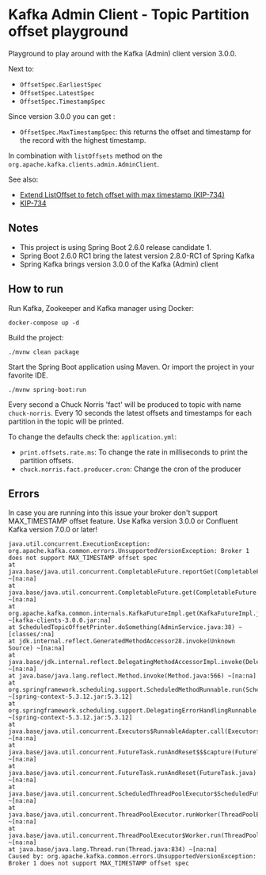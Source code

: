 # Kafka Admin Client - Topic Partition offset playground

Playground to play around with the Kafka (Admin) client version 3.0.0.

Next to:
* `OffsetSpec.EarliestSpec`
* `OffsetSpec.LatestSpec`
* `OffsetSpec.TimestampSpec`

Since version 3.0.0 you can get :
* `OffsetSpec.MaxTimestampSpec`: this returns the offset and timestamp for the record with the highest timestamp.

In combination with `listOffsets` method on the `org.apache.kafka.clients.admin.AdminClient`.

See also:
* [Extend ListOffset to fetch offset with max timestamp (KIP-734)](https://issues.apache.org/jira/browse/KAFKA-12541)
* [KIP-734](https://cwiki.apache.org/confluence/display/KAFKA/KIP-734%3A+Improve+AdminClient.listOffsets+to+return+timestamp+and+offset+for+the+record+with+the+largest+timestamp)

## Notes

* This project is using Spring Boot 2.6.0 release candidate 1.
* Spring Boot 2.6.0 RC1 bring the latest version 2.8.0-RC1 of Spring Kafka
* Spring Kafka brings version 3.0.0 of the Kafka (Admin) client

## How to run

Run Kafka, Zookeeper and Kafka manager using Docker:

```
docker-compose up -d
```

Build the project:

```
./mvnw clean package
```

Start the Spring Boot application using Maven. Or import the project in your favorite IDE.

```
./mvnw spring-boot:run
```

Every second a Chuck Norris 'fact' will be produced to topic with name `chuck-norris`.
Every 10 seconds the latest offsets and timestamps for each partition in the topic will be printed.

To change the defaults check the: `application.yml`:

* `print.offsets.rate.ms`: To change the rate in milliseconds to print the partition offsets.
* `chuck.norris.fact.producer.cron`: Change the cron of the producer  

## Errors

In case you are running into this issue your broker don't support MAX_TIMESTAMP offset feature.
Use Kafka version 3.0.0 or Confluent Kafka version 7.0.0 or later!

```
java.util.concurrent.ExecutionException: org.apache.kafka.common.errors.UnsupportedVersionException: Broker 1 does not support MAX_TIMESTAMP offset spec
at java.base/java.util.concurrent.CompletableFuture.reportGet(CompletableFuture.java:395) ~[na:na]
at java.base/java.util.concurrent.CompletableFuture.get(CompletableFuture.java:1999) ~[na:na]
at org.apache.kafka.common.internals.KafkaFutureImpl.get(KafkaFutureImpl.java:165) ~[kafka-clients-3.0.0.jar:na]
at ScheduledTopicOffsetPrinter.doSomething(AdminService.java:38) ~[classes/:na]
at jdk.internal.reflect.GeneratedMethodAccessor28.invoke(Unknown Source) ~[na:na]
at java.base/jdk.internal.reflect.DelegatingMethodAccessorImpl.invoke(DelegatingMethodAccessorImpl.java:43) ~[na:na]
at java.base/java.lang.reflect.Method.invoke(Method.java:566) ~[na:na]
at org.springframework.scheduling.support.ScheduledMethodRunnable.run(ScheduledMethodRunnable.java:84) ~[spring-context-5.3.12.jar:5.3.12]
at org.springframework.scheduling.support.DelegatingErrorHandlingRunnable.run(DelegatingErrorHandlingRunnable.java:54) ~[spring-context-5.3.12.jar:5.3.12]
at java.base/java.util.concurrent.Executors$RunnableAdapter.call(Executors.java:515) ~[na:na]
at java.base/java.util.concurrent.FutureTask.runAndReset$$$capture(FutureTask.java:305) ~[na:na]
at java.base/java.util.concurrent.FutureTask.runAndReset(FutureTask.java) ~[na:na]
at java.base/java.util.concurrent.ScheduledThreadPoolExecutor$ScheduledFutureTask.run(ScheduledThreadPoolExecutor.java:305) ~[na:na]
at java.base/java.util.concurrent.ThreadPoolExecutor.runWorker(ThreadPoolExecutor.java:1128) ~[na:na]
at java.base/java.util.concurrent.ThreadPoolExecutor$Worker.run(ThreadPoolExecutor.java:628) ~[na:na]
at java.base/java.lang.Thread.run(Thread.java:834) ~[na:na]
Caused by: org.apache.kafka.common.errors.UnsupportedVersionException: Broker 1 does not support MAX_TIMESTAMP offset spec
```
